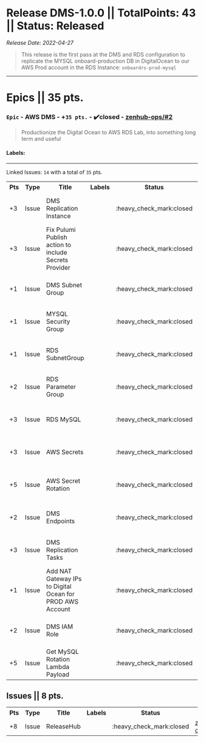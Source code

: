 # Release DMS-1.0.0 || TotalPoints: 43 || Status: Released
_Release Date: 2022-04-27_
 > This release is the first pass at the DMS and RDS configuration to replicate the MYSQL onboard-production DB in DigitalOcean to our AWS Prod account in the RDS Instance: `onboardrs-prod-mysql`
---
# Epics || 35 pts.
### `Epic` - AWS DMS - +`35 pts.` - :heavy_check_mark:closed - [zenhub-ops/#2](https://github.com/OnboardRS/zenhub-ops/issues/2)
 > Productionize the Digital Ocean to AWS RDS Lab, into something long term and useful

#### Labels: 
---
Linked Issues: `14` with a total of `35` pts.
<p>
<table>
<tr><th>Pts</th><th>Type</th><th>Title</th><th>Labels</th><th>Status</th><th>Link</th></tr>
<tr><td>+3</td><td>Issue</td><td>DMS Replication Instance</td><td></td><td>:heavy_check_mark:closed</td><td><a href="https://github.com/OnboardRS/pulumi-aws-dms-mysql/issues/1">pulumi-aws-dms-mysql/#1</a></td> </tr>
<tr><td>+3</td><td>Issue</td><td>Fix Pulumi Publish action to include Secrets Provider</td><td></td><td>:heavy_check_mark:closed</td><td><a href="https://github.com/OnboardRS/zenhub-ops/issues/1">zenhub-ops/#1</a></td> </tr>
<tr><td>+1</td><td>Issue</td><td>DMS Subnet Group</td><td></td><td>:heavy_check_mark:closed</td><td><a href="https://github.com/OnboardRS/pulumi-aws-dms-mysql/issues/2">pulumi-aws-dms-mysql/#2</a></td> </tr>
<tr><td>+1</td><td>Issue</td><td>MYSQL Security Group</td><td></td><td>:heavy_check_mark:closed</td><td><a href="https://github.com/OnboardRS/pulumi-aws-dms-mysql/issues/3">pulumi-aws-dms-mysql/#3</a></td> </tr>
<tr><td>+1</td><td>Issue</td><td>RDS SubnetGroup</td><td></td><td>:heavy_check_mark:closed</td><td><a href="https://github.com/OnboardRS/pulumi-aws-dms-mysql/issues/4">pulumi-aws-dms-mysql/#4</a></td> </tr>
<tr><td>+2</td><td>Issue</td><td>RDS Parameter Group</td><td></td><td>:heavy_check_mark:closed</td><td><a href="https://github.com/OnboardRS/pulumi-aws-dms-mysql/issues/5">pulumi-aws-dms-mysql/#5</a></td> </tr>
<tr><td>+3</td><td>Issue</td><td>RDS MySQL</td><td></td><td>:heavy_check_mark:closed</td><td><a href="https://github.com/OnboardRS/pulumi-aws-dms-mysql/issues/6">pulumi-aws-dms-mysql/#6</a></td> </tr>
<tr><td>+3</td><td>Issue</td><td>AWS Secrets</td><td></td><td>:heavy_check_mark:closed</td><td><a href="https://github.com/OnboardRS/pulumi-aws-dms-mysql/issues/7">pulumi-aws-dms-mysql/#7</a></td> </tr>
<tr><td>+5</td><td>Issue</td><td>AWS Secret Rotation</td><td></td><td>:heavy_check_mark:closed</td><td><a href="https://github.com/OnboardRS/pulumi-aws-dms-mysql/issues/8">pulumi-aws-dms-mysql/#8</a></td> </tr>
<tr><td>+2</td><td>Issue</td><td>DMS Endpoints</td><td></td><td>:heavy_check_mark:closed</td><td><a href="https://github.com/OnboardRS/pulumi-aws-dms-mysql/issues/9">pulumi-aws-dms-mysql/#9</a></td> </tr>
<tr><td>+3</td><td>Issue</td><td>DMS Replication Tasks</td><td></td><td>:heavy_check_mark:closed</td><td><a href="https://github.com/OnboardRS/pulumi-aws-dms-mysql/issues/10">pulumi-aws-dms-mysql/#10</a></td> </tr>
<tr><td>+1</td><td>Issue</td><td>Add NAT Gateway IPs to Digital Ocean for PROD AWS Account</td><td></td><td>:heavy_check_mark:closed</td><td><a href="https://github.com/OnboardRS/pulumi-aws-dms-mysql/issues/11">pulumi-aws-dms-mysql/#11</a></td> </tr>
<tr><td>+2</td><td>Issue</td><td>DMS IAM Role</td><td></td><td>:heavy_check_mark:closed</td><td><a href="https://github.com/OnboardRS/pulumi-aws-dms-mysql/issues/12">pulumi-aws-dms-mysql/#12</a></td> </tr>
<tr><td>+5</td><td>Issue</td><td>Get MySQL Rotation Lambda Payload</td><td></td><td>:heavy_check_mark:closed</td><td><a href="https://github.com/OnboardRS/pulumi-aws-dms-mysql/issues/13">pulumi-aws-dms-mysql/#13</a></td> </tr>
</table>
</p>



## Issues || 8 pts.
<table>
<tr><th>Pts</th><th>Type</th><th>Title</th><th>Labels</th><th>Status</th><th>Link</th></tr>
<tr><td>+8</td><td>Issue</td><td>ReleaseHub</td><td></td><td>:heavy_check_mark:closed</td><td><a href="https://github.com/OnboardRS/zenhub-ops/issues/3">zenhub-ops/#3</a></td> </tr>
</table>
